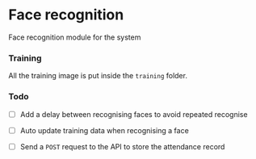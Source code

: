 # Face recognition

Face recognition module for the system

### Training

All the training image is put inside the `training` folder.

### Todo

- [ ] Add a delay between recognising faces to avoid repeated recognise
- [ ] Auto update training data when recognising a face
- [ ] Send a `POST` request to the API to store the attendance record

